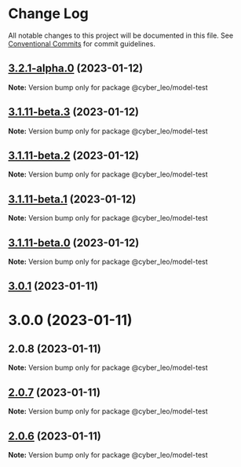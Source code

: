 # Change Log

All notable changes to this project will be documented in this file.
See [Conventional Commits](https://conventionalcommits.org) for commit guidelines.

## [3.2.1-alpha.0](https://www.npmjs.com/compare/@cyber_leo/model-test@3.1.3...@cyber_leo/model-test@3.2.1-alpha.0) (2023-01-12)

**Note:** Version bump only for package @cyber_leo/model-test





## [3.1.11-beta.3](https://www.npmjs.com/compare/@cyber_leo/model-test@3.1.3...@cyber_leo/model-test@3.1.11-beta.3) (2023-01-12)

**Note:** Version bump only for package @cyber_leo/model-test





## [3.1.11-beta.2](https://www.npmjs.com/compare/@cyber_leo/model-test@3.1.3...@cyber_leo/model-test@3.1.11-beta.2) (2023-01-12)

**Note:** Version bump only for package @cyber_leo/model-test





## [3.1.11-beta.1](https://www.npmjs.com/compare/@cyber_leo/model-test@3.1.3...@cyber_leo/model-test@3.1.11-beta.1) (2023-01-12)

**Note:** Version bump only for package @cyber_leo/model-test





## [3.1.11-beta.0](https://www.npmjs.com/compare/@cyber_leo/model-test@3.1.3...@cyber_leo/model-test@3.1.11-beta.0) (2023-01-12)

**Note:** Version bump only for package @cyber_leo/model-test





## [3.0.1](https://www.npmjs.com/compare/@cyber_leo/model-test@2.0.7...@cyber_leo/model-test@3.0.1) (2023-01-11)



# 3.0.0 (2023-01-11)



## 2.0.8 (2023-01-11)

**Note:** Version bump only for package @cyber_leo/model-test





## [2.0.7](https://www.npmjs.com/compare/@cyber_leo/model-test@2.0.6...@cyber_leo/model-test@2.0.7) (2023-01-11)

**Note:** Version bump only for package @cyber_leo/model-test





## [2.0.6](https://www.npmjs.com/compare/@cyber_leo/model-test@2.0.5...@cyber_leo/model-test@2.0.6) (2023-01-11)

**Note:** Version bump only for package @cyber_leo/model-test

